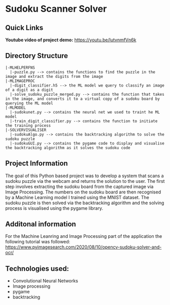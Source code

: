 # Sudoku Scanner Solver

## Quick Links

**Youtube video of project demo:** https://youtu.be/lutvnmfVn6k 

## Directory Structure
```
|-MLHELPERFNS
  |-puzzle.py --> contains the functions to find the puzzle in the image and extract the digits from the image
|-MLIMAGEPROC
  |-digit_classifier.h5 --> the ML model we query to classify an image of a digit as a digit
  |-solve_sudoku_puzzle_merged.py --> contains the function that takes in the image, and converts it to a virtual copy of a sudoku board by querying the ML model
|-MLMODEL
  |-sudokunet.py --> contains the neural net we used to traint he ML model
  |-train_digit_classifier.py --> contains the function to initiate the training process
|-SOLVERVISUALISER
  |-sudokuAlgo.py --> contains the backtracking algorithm to solve the sudoku puzzle
  |-sudokuGUI.py --> contains the pygame code to display and visualise the backtracking algorithm as it solves the sudoku code
```
## Project Information

The goal of this Python based project was to develop a system that scans a sudoku puzzle via the webcam and returns the solution to the user. The first step involves extracting the sudoku board from the captured image via Image Processing. The numbers on the sudoku board are then recognised by a Machine Learning model I trained using the MNIST dataset. The sudoku puzzle is then solved via the backtracking algorithm and the solving process is visualised using the pygame library. 

## Additonal information

For the Machine Leanring and Image Processing part of the application the following tutorial was followed: https://www.pyimagesearch.com/2020/08/10/opencv-sudoku-solver-and-ocr/

## Technologies used:
<ul>
  <li> Convolutional Neural Networks
    <li> Image processing
      <li> pygame
        <li> backtracking
  </ul>
